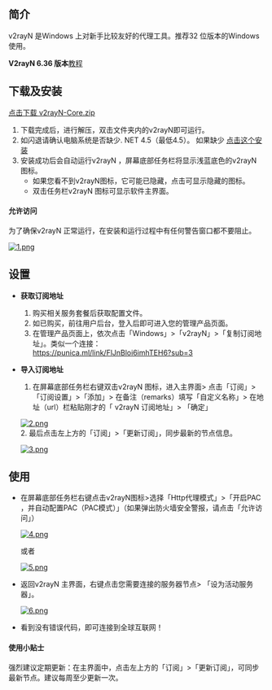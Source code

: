 简介  
--

v2rayN 是Windows 上对新手比较友好的代理工具。推荐32 位版本的Windows 使用。  

**V2rayN 6.36 版本**[教程](https://www.xiaoglt.top/v2rayn-6-36-%e7%89%88%e6%9c%ac%e9%85%8d%e7%bd%ae%e6%95%99%e7%a8%8b/)

下载及安装
-----
[点击下载 v2rayN-Core.zip](https://github.com/2dust/v2rayN/releases)


1.  下载完成后，进行解压，双击文件夹内的v2rayN即可运行。
2.  如闪退请确认电脑系统是否缺少. NET 4.5（最低4.5）。 如果缺少 [点击这个安装](https://docs.microsoft.com/zh-cn/dotnet/framework/install/guide-for-developers)
3.  安装成功后会自动运行v2rayN ，屏幕底部任务栏将显示浅蓝底色的v2rayN 图标。
    *   如果您看不到v2rayN图标，它可能已隐藏，点击可显示隐藏的图标。
    *   双击任务栏v2rayN 图标可显示软件主界面。

#### 允许访问

为了确保v2rayN 正常运行，在安装和运行过程中有任何警告窗口都不要阻止。

[![1.png](https://i.postimg.cc/ZqRwvJmv/1.png)](https://postimg.cc/G4WFZwHb)


设置
--

*   **获取订阅地址**  
    1.  购买相关服务套餐后获取配置文件。
    2.  如已购买，前往用户后台，登入后即可进入您的管理产品页面。
    3.  在管理产品页面上，依次点击「Windows」>「v2rayN」>「复制订阅地址」。类似一个连接：  
    https://punica.ml/link/FlJnBloi6imhTEH6?sub=3

*   **导入订阅地址**  
    1.  在屏幕底部任务栏右键双击v2rayN 图标，进入主界面> 点击「订阅」>「订阅设置」>「添加」> 在备注（remarks）填写「自定义名称」> 在地址（url）栏粘贴刚才的「 v2rayN 订阅地址」> 「确定」  
    

    [![2.png](https://i.postimg.cc/QtKSSSHX/2.png)](https://postimg.cc/G8rkmFFN)    
    2.  最后点击左上方的「订阅」>「更新订阅」，同步最新的节点信息。   

    [![3.png](https://i.postimg.cc/CKQmj9MP/3.png)](https://postimg.cc/qt2srb3y)
   





使用
--

*   在屏幕底部任务栏右键点击v2rayN图标>选择「Http代理模式」>「开启PAC ，并自动配置PAC（PAC模式）」（如果弹出防火墙安全警报，请点击「允许访问」）  

    [![4.png](https://i.postimg.cc/K8mqFnsN/4.png)](https://postimg.cc/dLSmjTFk)  
    
    或者  
    
    [![5.png](https://i.postimg.cc/15h77xGb/5.png)](https://postimg.cc/G9Kj95Sj)
    
*   返回v2rayN 主界面，右键点击您需要连接的服务器节点> 「设为活动服务器」。  

    [![6.png](https://i.postimg.cc/13MWzfkZ/6.png)](https://postimg.cc/QF9g4xN6)
    
*   看到没有错误代码，即可连接到全球互联网！
    

#### 使用小贴士

强烈建议定期更新：在主界面中，点击左上方的「订阅」>「更新订阅」，可同步最新节点。建议每周至少更新一次。

